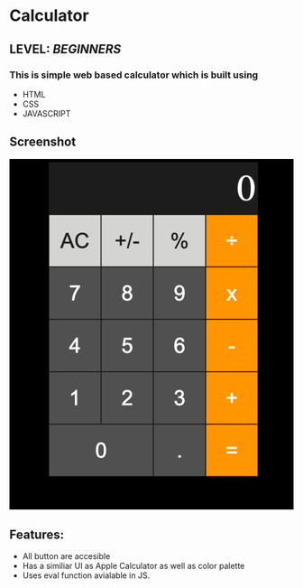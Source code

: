 
# Calculator 
## **LEVEL: ***BEGINNERS*****
### This is simple web based calculator  which is built using 
 - HTML
 - CSS
 - JAVASCRIPT

## 
## Screenshot

![Logo](https://github.com/shashwat-code/Calculator/blob/main/ScreeShot/Screenshot%202022-01-15%20at%2012.04.44.png?raw=true)
##
## Features: 
 - All button are accesible
 - Has a similiar UI as Apple Calculator as well as color palette
 - Uses eval function avialable in JS.
 
